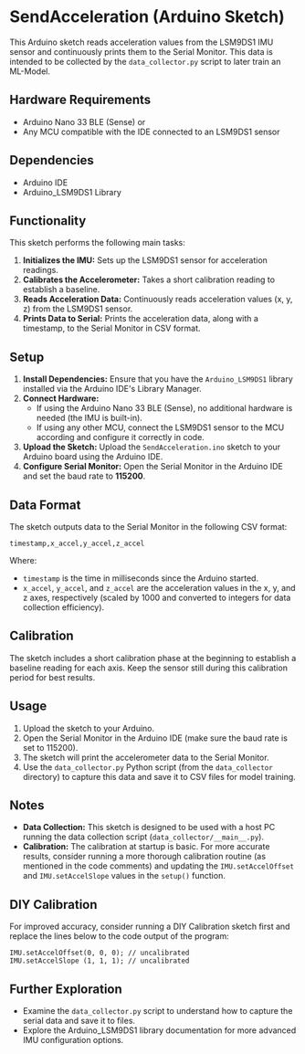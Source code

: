 # SendAcceleration (Arduino Sketch)

This Arduino sketch reads acceleration values from the LSM9DS1 IMU sensor and continuously prints them to the Serial Monitor. This data is intended to be collected by the `data_collector.py` script to later train an ML-Model.

## Hardware Requirements

- Arduino Nano 33 BLE (Sense) or
- Any MCU compatible with the IDE connected to an LSM9DS1 sensor

## Dependencies

- Arduino IDE
- Arduino_LSM9DS1 Library

## Functionality

This sketch performs the following main tasks:

1.  **Initializes the IMU:** Sets up the LSM9DS1 sensor for acceleration readings.
2.  **Calibrates the Accelerometer:** Takes a short calibration reading to establish a baseline.
3.  **Reads Acceleration Data:** Continuously reads acceleration values (x, y, z) from the LSM9DS1 sensor.
4.  **Prints Data to Serial:** Prints the acceleration data, along with a timestamp, to the Serial Monitor in CSV format.

## Setup

1.  **Install Dependencies:** Ensure that you have the `Arduino_LSM9DS1` library installed via the Arduino IDE's Library Manager.
2.  **Connect Hardware:**
    - If using the Arduino Nano 33 BLE (Sense), no additional hardware is needed (the IMU is built-in).
    - If using any other MCU, connect the LSM9DS1 sensor to the MCU according and configure it correctly in code.
3.  **Upload the Sketch:** Upload the `SendAcceleration.ino` sketch to your Arduino board using the Arduino IDE.
4.  **Configure Serial Monitor:** Open the Serial Monitor in the Arduino IDE and set the baud rate to **115200**.

## Data Format

The sketch outputs data to the Serial Monitor in the following CSV format:

```
timestamp,x_accel,y_accel,z_accel
```

Where:

- `timestamp` is the time in milliseconds since the Arduino started.
- `x_accel`, `y_accel`, and `z_accel` are the acceleration values in the x, y, and z axes, respectively (scaled by 1000 and converted to integers for data collection efficiency).

## Calibration

The sketch includes a short calibration phase at the beginning to establish a baseline reading for each axis. Keep the sensor still during this calibration period for best results.

## Usage

1.  Upload the sketch to your Arduino.
2.  Open the Serial Monitor in the Arduino IDE (make sure the baud rate is set to 115200).
3.  The sketch will print the accelerometer data to the Serial Monitor.
4.  Use the `data_collector.py` Python script (from the `data_collector` directory) to capture this data and save it to CSV files for model training.

## Notes

- **Data Collection:** This sketch is designed to be used with a host PC running the data collection script (`data_collector/__main__.py`).
- **Calibration:** The calibration at startup is basic. For more accurate results, consider running a more thorough calibration routine (as mentioned in the code comments) and updating the `IMU.setAccelOffset` and `IMU.setAccelSlope` values in the `setup()` function.

## DIY Calibration

For improved accuracy, consider running a DIY Calibration sketch first and replace the lines below to the code output of the program:

```
IMU.setAccelOffset(0, 0, 0); // uncalibrated
IMU.setAccelSlope (1, 1, 1); // uncalibrated
```

## Further Exploration

- Examine the `data_collector.py` script to understand how to capture the serial data and save it to files.
- Explore the Arduino_LSM9DS1 library documentation for more advanced IMU configuration options.

